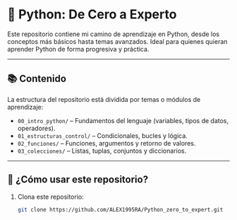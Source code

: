 # 🐍 Python: De Cero a Experto

Este repositorio contiene mi camino de aprendizaje en Python, desde los conceptos más básicos hasta temas avanzados. Ideal para quienes quieran aprender Python de forma progresiva y práctica.

---

## 📚 Contenido

La estructura del repositorio está dividida por temas o módulos de aprendizaje:

- `00_intro_python/` – Fundamentos del lenguaje (variables, tipos de datos, operadores).
- `01_estructuras_control/` – Condicionales, bucles y lógica.
- `02_funciones/` – Funciones, argumentos y retorno de valores.
- `03_colecciones/` – Listas, tuplas, conjuntos y diccionarios.

---

## 🚀 ¿Cómo usar este repositorio?

1. Clona este repositorio:
   ```bash
   git clone https://github.com/ALEX1995RA/Python_zero_to_expert.git

